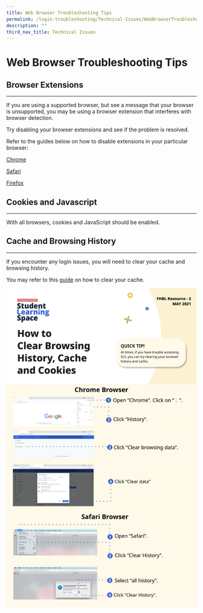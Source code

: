 ```yaml
---
title: Web Browser Troubleshooting Tips
permalink: /login-troubleshooting/Technical-Issues/WebBrowserTroubleshooting/
description: ""
third_nav_title: Technical Issues
---
```

<h1>Web Browser Troubleshooting Tips</h1>
<h2>Browser Extensions</h2>
<hr>

 If you are using a supported browser, but see a message that your browser is unsupported, you may be using a browser extension that interferes with browser detection.

Try disabling your browser extensions and see if the problem is resolved.

 Refer to the guides below on how to disable extensions in your particular browser:

<a target="_blank" href="https://support.google.com/chrome_webstore/answer/2664769">Chrome</a>

<a target="_blank" href="https://support.apple.com/en-us/HT203051">Safari</a>

<a target="_blank" href="https://support.mozilla.org/en-US/kb/disable-or-remove-add-ons">Firefox</a>


<h2>Cookies and Javascript</h2>
<hr>
<p>With all browsers, cookies and JavaScript should be enabled.</p>


<h2>Cache and Browsing History</h2>
<hr>
<p>If you encounter any login issues, you will need to clear your cache and browsing history.</p>

You may refer to this <a href="/files/Login%20Troubleshooting/Clear-Cache.pdf">guide</a> on how to clear your cache.

<a href="/files/Login%20Troubleshooting/Clear-Cache.pdf" target="_blank"><img src="/images/Media/5Troubleshooting/Clear-Cache.png"></a>